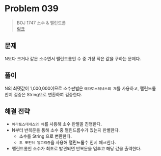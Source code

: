 # Problem 039

> BOJ 1747 소수 & 팰린드롬
> <br/>
> [링크](https://www.acmicpc.net/problem/1747)

## 문제

N보다 크거나 같은 소수면서 팰린드롬인 수 중 가장 작은 값을 구하는 문제다.

## 풀이

N의 최댓값이 1,000,000이므로 소수판별은 `에라토스테네스의 체`를 사용하고, 팰린드롬인지 검증은 String으로 변환하여 검증한다.

## 해결 전략

- `에라토스테네스의 체`를 사용해 소수 판별을 진행한다.
- N부터 반복문을 통해 소수 중 팰린드롬수가 있는지 판별한다.
    - 소수를 String 으로 변환한다.
    - `투 포인터 알고리즘`을 사용해 팰린드롬수 인지 체크한다.
- 팰린드롬인 소수가 최초로 발견되면 반복문을 멈추고 해당 값을 출력한다.
